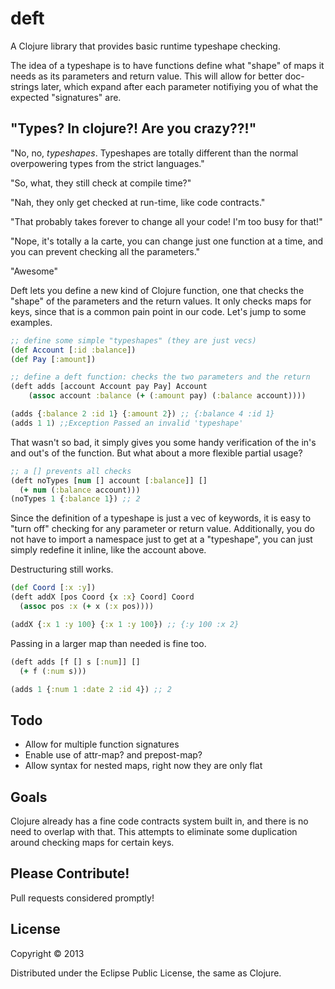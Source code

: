 # deft

A Clojure library that provides basic runtime typeshape checking.

The idea of a typeshape is to have functions define what "shape" of maps it needs as its parameters and return value. This will allow for better doc-strings later, which expand after each parameter notifiying you of what the expected "signatures" are.


## "Types? In clojure?! Are you crazy??!"

"No, no, _typeshapes_. Typeshapes are totally different than the normal overpowering types from the strict languages."

"So, what, they still check at compile time?"

"Nah, they only get checked at run-time, like code contracts."

"That probably takes forever to change all your code! I'm too busy for that!"

"Nope, it's totally a la carte, you can change just one function at a time, and you can prevent checking all the parameters."

"Awesome"

Deft lets you define a new kind of Clojure function, one that checks the "shape" of the parameters and the return values. It only checks maps for keys, since that is a common pain point in our code. Let's jump to some examples.

```clojure
;; define some simple "typeshapes" (they are just vecs)
(def Account [:id :balance])
(def Pay [:amount])

;; define a deft function: checks the two parameters and the return 
(deft adds [account Account pay Pay] Account
    (assoc account :balance (+ (:amount pay) (:balance account))))

(adds {:balance 2 :id 1} {:amount 2}) ;; {:balance 4 :id 1}
(adds 1 1) ;;Exception Passed an invalid 'typeshape'

```

That wasn't so bad, it simply gives you some handy verification of the in's and out's of the function. But what about a more flexible partial usage?

```clojure
;; a [] prevents all checks
(deft noTypes [num [] account [:balance]] []
  (+ num (:balance account)))
(noTypes 1 {:balance 1}) ;; 2

```

Since the definition of a typeshape is just a vec of keywords, it is easy to "turn off" checking for any parameter or return value. Additionally, you do not have to import a namespace just to get at a "typeshape", you can just simply redefine it inline, like the account above.

Destructuring still works.

```clojure
(def Coord [:x :y])
(deft addX [pos Coord {x :x} Coord] Coord 
  (assoc pos :x (+ x (:x pos))))

(addX {:x 1 :y 100} {:x 1 :y 100}) ;; {:y 100 :x 2}

```

Passing in a larger map than needed is fine too.

```clojure
(deft adds [f [] s [:num]] []
  (+ f (:num s)))

(adds 1 {:num 1 :date 2 :id 4}) ;; 2

```

## Todo

* Allow for multiple function signatures 
* Enable use of attr-map? and prepost-map?
* Allow syntax for nested maps, right now they are only flat

## Goals

Clojure already has a fine code contracts system built in, and there is no need to overlap with that. This attempts to eliminate some duplication around checking maps for certain keys. 

## Please Contribute!

Pull requests considered promptly!

## License

Copyright © 2013

Distributed under the Eclipse Public License, the same as Clojure.
